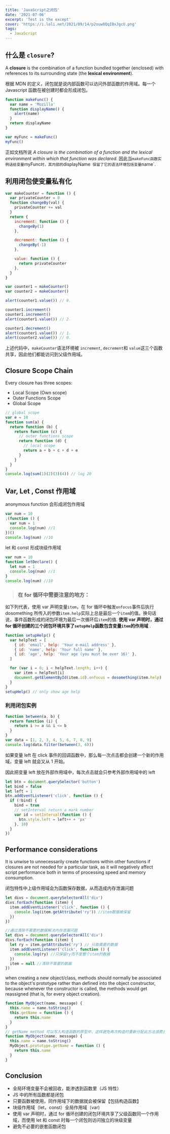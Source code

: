 ```yaml
---
title: 'JavaScript之闭包'
date: '2021-07-06'
excerpt: 'Test is the except'
cover: 'https://i.loli.net/2021/09/14/p2ouw8QqIBxJgcU.png'
tags:
  - JavaScript
---
```


## 什么是 `closure`?

A **closure** is the combination of a function bundled together (enclosed) with references to its surrounding state (the **lexical environment**).

根据 MDN 的定义，闭包就是说内部函数可以访问外部函数的作用域。每一个 Javascript 函数在被创建时都会形成闭包。

```js
function makeFunc() {
  var name = 'Mozilla'
  function displayName() {
    alert(name)
  }
  return displayName
}

var myFunc = makeFunc()
myFunc()
```

正如文档所说 _A closure is the combination of a function and the lexical environment within which that function was declared._ 因此当`makeFunc函数实例话给变量`myFunc`时，其内部的`displayName` 保留了它的语法环境包括变量`name`.

## 利用闭包使变量私有化

```js
var makeCounter = function () {
  var privateCounter = 0
  function changeBy(val) {
    privateCounter += val
  }
  return {
    increment: function () {
      changeBy(1)
    },

    decrement: function () {
      changeBy(-1)
    },

    value: function () {
      return privateCounter
    },
  }
}

var counter1 = makeCounter()
var counter2 = makeCounter()

alert(counter1.value()) // 0.

counter1.increment()
counter1.increment()
alert(counter1.value()) // 2.

counter1.decrement()
alert(counter1.value()) // 1.
alert(counter2.value()) // 0.
```

上述代码中，`makeCounter`语法环境被 `increment`, `decrement`和 `value`这三个函数共享，因此他们都能访问到父级作用域。

## Closure Scope Chain

Every closure has three scopes:

- Local Scope (Own scope)
- Outer Functions Scope
- Global Scope

```js
// global scope
var e = 10
function sum(a) {
  return function (b) {
    return function (c) {
      // outer functions scope
      return function (d) {
        // local scope
        return a + b + c + d + e
      }
    }
  }
}
console.log(sum(1)(2)(3)(4)) // log 20
```

## Var, Let , Const 作用域

anonymous function 会形成闭包作用域

```js
var num = 10
;(function () {
  var num = 1
  console.log(num) //1
})()
console.log(num) //10
```

let 和 const 形成块级作用域

```js
var num = 10
function letDeclare() {
  let num = 1
  console.log(num) //1
}
console.log(num) //10
```

> ### 在 for 循环中需要注意的地方：

如下列代表，使用 var 声明变量`item`，在 for 循环中触发`onfocus`事件后执行 dosomething 所传入的参数`item.help`实际上总是最后一个`item`的值。换句话说，事件函数形成的闭包环境为最后一次循环后`item`的值. **使用 var 声明时，通过 for 循环创建的三个闭包环境共享了`setupHelp`函数包含变量`item`的作用域** .

```js
function setupHelp() {
  var helpText = [
    { id: 'email', help: 'Your e-mail address' },
    { id: 'name', help: 'Your full name' },
    { id: 'age', help: 'Your age (you must be over 16)' },
  ]

  for (var i = 0; i < helpText.length; i++) {
    var item = helpText[i]
    document.getElementById(item.id).onfocus = dosomething(item.help)
  }
}
setupHelp() // only show age help
```

### 利用闭包实例

```js
function between(a, b) {
  return function (i) {
    return i >= a && i <= b
  }
}
var data = [1, 2, 3, 4, 5, 6, 7, 8, 9]
console.log(data.filter(between(3, 6)))
```

如果变量 left 在 click 事件的回调函数中，那么每一次点击都会创建一个新的作用域，变量 left 就会又从 1 开始。

因此把变量 left 放在外部作用域中，每次点击就会只参考外部作用域中的 left

```js
let btn = document.querySelector('button')
let bind = false
let left = 1
btn.addEventListener('click', function () {
  if (!bind) {
    bind = true
    // setInterval return a mark number
    var id = setInterval(function () {
      btn.style.left = left++ + 'px'
    }, 10)
  }
})
```

## Performance considerations

It is unwise to unnecessarily create functions within other functions if closures are not needed for a particular task, as it will negatively affect script performance both in terms of processing speed and memory consumption.

闭包特性中上级作用域会为函数保存数据，从而造成内存泄漏问题

```js
let divs = document.querySelectorAll('div')
divs.forEach(function (item) {
  item.addEventListener('click', function () {
    console.log(item.getAttribute('ry')) //item数据被保留
  })
})

//通过清除不需要的数据解决内存泄漏问题
let divs = document.querySelectorAll('div')
divs.forEach(function (item) {
  let ry = item.getAttribute('ry') // 只取需要的数据
  item.addEventListener('click', function () {
    console.log(ry) //只保留ry而不是整个item的数据
  })
  item = null //清除不需要的数据
})
```

when creating a new object/class, methods should normally be associated to the object's prototype rather than defined into the object constructor, because whenever the constructor is called, the methods would get reassigned (that is, for every object creation).

```js
function MyObject(name, message) {
  this.name = name.toString()
  this.getName = function () {
    return this.name
  }
}
// getName method 可以写入构造函数的原型中，这样避免再次构造时重新分配此方法浪费资源降低性能
function MyObject(name, message) {
  this.name = name.toString()
  MyObject.prototype.getName = function () {
    return this.name
  }
}
```

## Conclusion

- 全局环境变量不会被回收，能渗透到函数里（JS 特性）
- JS 中的所有函数都是闭包
- 只要函数被使用，同作用域下的数据就会被保留【包括构造函数】
- 块级作用域（let，const）全局作用域（var)
- 使用 var 声明时，通过 for 循环创建的闭包环境共享了父级函数同一个作用域，而使用 let 和 const 时每一个闭包则访问独立的块级变量
- 避免不必要的嵌套函数闭包
